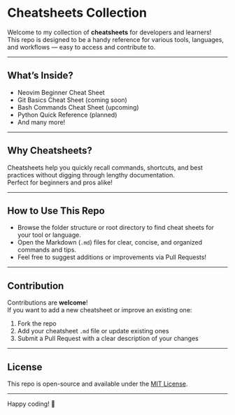 # Cheatsheets Collection

Welcome to my collection of **cheatsheets** for developers and learners!  
This repo is designed to be a handy reference for various tools, languages, and workflows — easy to access and contribute to.

---

## What’s Inside?

- Neovim Beginner Cheat Sheet  
- Git Basics Cheat Sheet (coming soon)  
- Bash Commands Cheat Sheet (upcoming)  
- Python Quick Reference (planned)  
- And many more!

---

## Why Cheatsheets?

Cheatsheets help you quickly recall commands, shortcuts, and best practices without digging through lengthy documentation.  
Perfect for beginners and pros alike!

---

## How to Use This Repo

- Browse the folder structure or root directory to find cheat sheets for your tool or language.  
- Open the Markdown (`.md`) files for clear, concise, and organized commands and tips.  
- Feel free to suggest additions or improvements via Pull Requests!

---

## Contribution

Contributions are **welcome**!  
If you want to add a new cheatsheet or improve an existing one:  
1. Fork the repo  
2. Add your cheatsheet `.md` file or update existing ones  
3. Submit a Pull Request with a clear description of your changes

---

## License

This repo is open-source and available under the [MIT License](LICENSE).

---

Happy coding! 🚀

